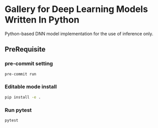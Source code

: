 # Gallery for Deep Learning Models Written In Python
Python-based DNN model implementation for the use of inference only.

## PreRequisite
### pre-commit setting
```bash
pre-commit run
```

### Editable mode install
```bash
pip install -e .
```

### Run pytest
```bash
pytest
```